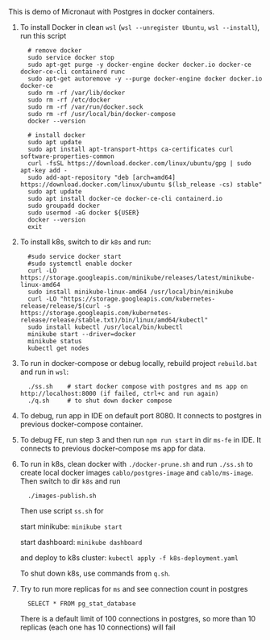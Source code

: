 This is demo of Micronaut with Postgres in docker containers.

1. To install Docker in clean `wsl` (`wsl --unregister Ubuntu`, `wsl --install`), run this script

         # remove docker
         sudo service docker stop
         sudo apt-get purge -y docker-engine docker docker.io docker-ce docker-ce-cli containerd runc
         sudo apt-get autoremove -y --purge docker-engine docker docker.io docker-ce
         sudo rm -rf /var/lib/docker
         sudo rm -rf /etc/docker
         sudo rm -rf /var/run/docker.sock
         sudo rm -rf /usr/local/bin/docker-compose
         docker --version

         # install docker
         sudo apt update
         sudo apt install apt-transport-https ca-certificates curl software-properties-common
         curl -fsSL https://download.docker.com/linux/ubuntu/gpg | sudo apt-key add -
         sudo add-apt-repository "deb [arch=amd64] https://download.docker.com/linux/ubuntu $(lsb_release -cs) stable"
         sudo apt update
         sudo apt install docker-ce docker-ce-cli containerd.io
         sudo groupadd docker
         sudo usermod -aG docker ${USER}
         docker --version
         exit

2. To install k8s, switch to dir `k8s` and run:
   
         #sudo service docker start
         #sudo systemctl enable docker
         curl -LO https://storage.googleapis.com/minikube/releases/latest/minikube-linux-amd64
         sudo install minikube-linux-amd64 /usr/local/bin/minikube
         curl -LO "https://storage.googleapis.com/kubernetes-release/release/$(curl -s https://storage.googleapis.com/kubernetes-release/release/stable.txt)/bin/linux/amd64/kubectl"
         sudo install kubectl /usr/local/bin/kubectl
         minikube start --driver=docker
         minikube status
         kubectl get nodes
 
3. To run in docker-compose or debug locally, rebuild project `rebuild.bat` and run in `wsl`:
 
         ./ss.sh    # start docker compose with postgres and ms app on http://localhost:8000 (if failed, ctrl+c and run again)
         ./q.sh     # to shut down docker compose

4. To debug, run app in IDE on default port 8080. It connects to postgres in previous docker-compose container.
  
5. To debug FE, run step 3 and then run `npm run start` in dir `ms-fe` in IDE. It connects to previous docker-compose ms app for data.

6. To run in k8s, clean docker with `./docker-prune.sh` and run `./ss.sh` to create local docker images `cablo/postgres-image` and `cablo/ms-image`. Then switch to dir `k8s` and run
         
         ./images-publish.sh

   Then use script `ss.sh` for

   start minikube: `minikube start`

   start dashboard: `minikube dashboard`
 
   and deploy to k8s cluster: `kubectl apply -f k8s-deployment.yaml`

   To shut down k8s, use commands from `q.sh`.

7. Try to run more replicas for `ms` and see connection count in postgres
   
         SELECT * FROM pg_stat_database

   There is a default limit of 100 connections in postgres, so more than 10 replicas (each one has 10 connections) will fail


